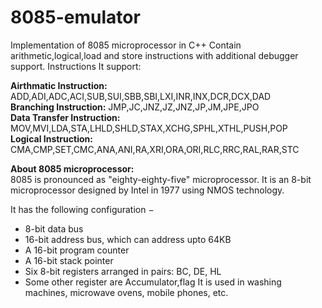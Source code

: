 # 8085-emulator
Implementation of 8085 microprocessor in C++
Contain arithmetic,logical,load and store instructions with additional debugger support.
Instructions It support:</br>

**Airthmatic Instruction:** ADD,ADI,ADC,ACI,SUB,SUI,SBB,SBI,LXI,INR,INX,DCR,DCX,DAD</br>
**Branching Instruction:** JMP,JC,JNZ,JZ,JNZ,JP,JM,JPE,JPO </br>
**Data Transfer Instruction:** MOV,MVI,LDA,STA,LHLD,SHLD,STAX,XCHG,SPHL,XTHL,PUSH,POP</br>
**Logical Instruction:** CMA,CMP,SET,CMC,ANA,ANI,RA,XRI,ORA,ORI,RLC,RRC,RAL,RAR,STC </br>


**About 8085 microprocessor:**</br>
8085 is pronounced as "eighty-eighty-five" microprocessor. It is an 8-bit microprocessor designed by Intel in 1977 using NMOS technology.

It has the following configuration −

- 8-bit data bus
- 16-bit address bus, which can address upto 64KB
- A 16-bit program counter
- A 16-bit stack pointer
- Six 8-bit registers arranged in pairs: BC, DE, HL
- Some other register are Accumulator,flag
It is used in washing machines, microwave ovens, mobile phones, etc.




